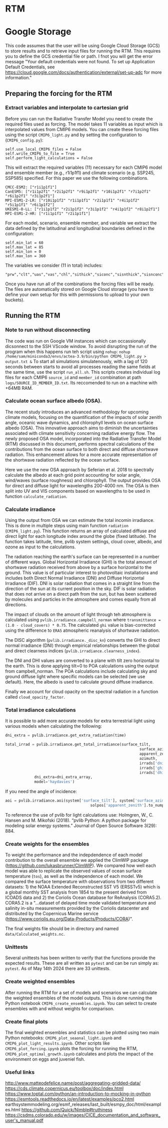 # RTM

# Google Storage 
This code assumes that the user will be using Google Cloud Storage (GCS) to store results and to retrieve input files for running the RTM. This requires you to define the GCS credential file or path. I fnot you will get the error message "Your default credentials were not found. To set up Application Default Credentials, see https://cloud.google.com/docs/authentication/external/set-up-adc for more information."
 
## Preparing the forcing for the RTM
### Extract variables and interpolate to cartesian grid
Before you can run the Radiative Transfer Model you need to create the required files used as forcing. The model takes 11 variables as input which is interpolated values from CMIP6 models. You can create these forcing files using the script `CMIP6_light.py` and by setting the configuration to (`CMIP6_config.py`):

```
self.use_local_CMIP6_files = False
self.write_CMIP6_to_file = True
self.perform_light_calculations = False
```
This will extract the required variables (11) necessary for each CMIP6 model and ensemble member (e.g., r1i1p1f1) 
and climate scenario (e.g. SSP245, SSP585) specified. For this paper we use the following combinations.
```
CMCC-ESM2: ["r1i1p1f1"]
CanESM5: ["r1i1p2f1" "r2i1p2f1" "r9i1p2f1" "r10i1p2f1" "r7i1p2f1" "r6i1p2f1" "r3i1p2f1"]
MPI-ESM1-2-LR: ["r10i1p1f2" "r1i1p1f1" "r2i1p1f1" "r4i1p1f2" "r5i1p1f1" "r6i1p1f2"]
UKESM1-0-LL: ["r1i1p1f2" "r2i1p1f2" "r3i1p1f2" "r4i1p1f2" "r8i1p2f1"]
MPI-ESM1-2-HR: ["r1i1p1f1" "r2i1p1f1"]
```
For each model, scenario, ensemble member, and variable we extract the data defined by the latitudinal and longitudinal boundaries defined in the configuration:
```
self.min_lat = 60
self.max_lat = 85
self.min_lon = 0
self.max_lon = 360
```
The variables we consider (11 in total) includes:
```
"prw","clt","uas","vas","chl","sithick","siconc","sisnthick","sisnconc","tas","tos"
```
Once you have run all of the combinations the forcing files will be ready. The files are automatically stored on Google Cloud storage (you have to define your own setup for this with permissions to upload to your own buckets).

## Running the RTM
### Note to run without disconnecting 
The code was run on Google VM instances which can occassionally dicsonnect to the SSH VScode window. To avoid disrupting
the run of the program when this happens run teh script using `nohup`:
`nohup /home/sam/miniconda3/envs/actea-3.9/bin/python CMIP6_light.py > output.txt &`
To start all simulations simulatenously, with a lag of 120 seconds between starts to avoid all processes reading the same
fields at the same time, use the script `run_all.sh`. This scripts creates individual log files for each CMIP6 `source_id` and `member_id` combination at path `logs/SOURCE_ID_MEMBER_ID.txt`. Its reccomended to run on a machine with +64MB RAM. 

### Calculate ocean surface albedo (OSA).
The recent study introduces an advanced methodology for upcoming climate models, focusing on the quantification of the impacts of solar zenith angle, oceanic wave dynamics, and chlorophyll levels on ocean surface albedo (OSA). This innovative approach aims to diminish the uncertainties associated with climate sensitivity concerning radiative energy flow. The newly proposed OSA model, incorporated into the Radiative Transfer Model (RTM) discussed in this document, performs spectral calculations of the contributions from the ocean surface to both direct and diffuse shortwave radiation. This enhancement allows for a more accurate representation of the shortwave radiation reflected by the ocean surface.

Here we use the new OSA approach by Seferian et al. 2018 to spectrally calculate the albedo at each 
grid point accounting for solar angle, wind/waves (surface roughness) and chlorophyll. The output provides OSA for 
direct and diffuse light for wavelengths 200-4000 nm. The OSA is then split into UV and VIS components 
based on wavelengths to be used in function `calculate_radiation`.

### Calculate irradiance
Using the output from OSA we can estimate the total incomin irradiance. This is done in multiple steps 
using main function `radiation` (`CMIP6_light.py`). This function returns an array of calculated diffuse and direct light for each longitude index around the globe (fixed latitude). The function takes latitude, time, pvlib system settings, cloud cover, albedo, and ozone as input to the calculations.

The radiation reaching the earth's surface can be represented in a number of different ways. Global Horizontal Irradiance (GHI) is the total amount of shortwave radiation received from above by a surface horizontal to the ground. This value is of particular interest to photovoltaic installations and includes both Direct Normal Irradiance (DNI) and Diffuse Horizontal Irradiance (DIF). DNI is solar radiation that comes in a straight line from the direction of the sun at its current position in the sky. DIF is solar radiation that does not arrive on a direct path from the sun, but has been scattered by molecules and particles in the atmosphere and comes equally from all directions.

The impact of clouds on the amount of light through teh atmosphere is calculated using `pvlib.irradiance.campbell_norman` where `transmittance = (1.0 - cloud_covers) * 0.75`. The calculated `ghi` value is bias-corrected using the difference to `ERA5` atmospheric reanalysis of shortwave radiation.

The DISC algorithm (`pvlib.irradiance._disc_kn`) converts the GHI to direct normal irradiance (DNI) through empirical relationships between the global and direct clearness indices (`pvlib.irradiance.clearness_index`).

The DNI and DHI values are converted to a plane with tilt zero horizontal to the earth. This is done applying tilt=0 to POA calculations using the output from campbell_norman. The POA calculations include calculating sky and ground diffuse light where specific models can be selected (we use default). Here, the albedo is used to calculate ground diffuse irradiance.

Finally we account for cloud opacity on the spectral radiation in a function called `cloud_opacity_factor`.

### Total irradiance calculations
It is possible to add more accurate models for extra terrestrial light using various models when 
calculating the following:
```python
dni_extra = pvlib.irradiance.get_extra_radiation(time)

total_irrad = pvlib.irradiance.get_total_irradiance(surface_tilt,
                                                            surface_azimuth,
                                                            apparent_zenith,
                                                            azimuth,
                                                            irrads['dni'],
                                                            irrads['ghi'],
                                                            irrads['dhi'],
             dni_extra=dni_extra_array,
             model='haydavies')
```

If you need the angle of incidence:
```python
aoi = pvlib.irradiance.aoi(system['surface_tilt'], system['surface_azimuth'],
                                      solpos['apparent_zenith'].to_numpy(), 	   solpos['azimuth'].to_numpy())
```
To reference the use of pvlib for light calculations use:
Holmgren, W., C. Hansen and M. Mikofski (2018). “pvlib Python: A python package for modeling solar energy systems.” 
Journal of Open Source Software 3(29): 884.

### Create weights for the ensembles
To weight the performance and the indepdendence of each model contribution to the overall ensemble we applied the ClimWIP package (https://github.com/lukasbrunner/ClimWIP). We 
compared how well each model was able to replicate the observed values of ocean surface temperature (`tos`), as well as the independence of
each model.  We compared the surface temperature with observations from two different datasets: 1) the NOAA Extended Reconstructed SST V5
 (ERSSTv5) which is a global monthly SST analysis from 1854 to the present derived from ICOADS data and 2) the Coriolis Ocean database for ReAnalysis (CORA5.2). CORA5.2 is a "...dataset of delayed time mode 
validated temperature and salinity in-situ measurements provided by the Coriolis datacenter and distributed by the Copernicus Marine service (https://www.coriolis.eu.org/Data-Products/Products/CORA)".

The final weights file should be in directory and named `data/Calculated_weights.nc`.

### Unittests
Several unittests has been written to verify that the functions provide the expected results. These are all written as `pytest` and can be run simply as: `pytest`. As of May 14th 2024 there are 33 unittests.

### Create weighted ensembles
After running the RTM for a set of models and scenarios we can calculate the weighted ensembles of the model outputs. This is done running the Python notebook `CMIP6_create_ensembles.ipynb`. You can select to create ensembles with and without weights for comparison.

### Create final plots
The final weighted ensembles and statistics can be plotted using two main Python notebooks: `CMIP6_plot_seaonal_light.ipynb` and `CMIP6_plot_light_results.ipynb`. Other scripts like `CMIP6_plot_forcing.ipynb` plots the forcing for running the RTM, `CMIP6_plot_optimal_growth.ipynb` calculates and plots the impact of the environment on eggs and juveniel fish.

### Useful links
http://www.matteodefelice.name/post/aggregating-gridded-data/
https://cds.climate.copernicus.eu/toolbox/doc/index.html
https://www.toptal.com/python/an-introduction-to-mocking-in-python
https://esmtools.readthedocs.io/en/latest/examples/pco2.html
earthsystemmodeling.org/esmf\_releases/last\_built/esmpy\_doc/html/examples.html
https://github.com/Quick/Nimble#truthiness
https://csdms.colorado.edu/w/images/CICE_documentation_and_software_user's_manual.pdf

[image-1]:	https://badge.buildkite.com/998b597662a8db957ab524d2660958105de691cc0bc1753594.svg
[image-2]:	https://codebeat.co/badges/8bf4f052-6579-47fa-a552-b221154549c0
[image-3]:	https://codecov.io/gh/trondkr/cmip6-albedo/branch/master/graph/badge.svg